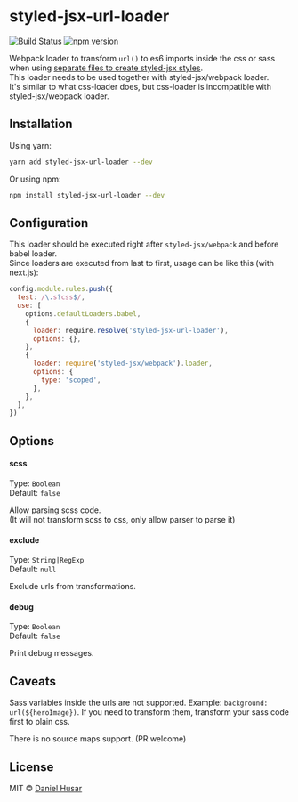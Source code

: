 # styled-jsx-url-loader

[![Build Status](https://travis-ci.org/danielhusar/styled-jsx-url-loader.svg?branch=master)](https://travis-ci.org/danielhusar/styled-jsx-url-loader) [![npm version](https://badge.fury.io/js/styled-jsx-url-loader.svg)](https://www.npmjs.com/package/styled-jsx-url-loader)

Webpack loader to transform `url()` to es6 imports inside the css or sass when using [separate files to create styled-jsx styles](https://github.com/zeit/styled-jsx#styles-in-regular-css-files).\
This loader needs to be used together with styled-jsx/webpack loader.\
It's similar to what css-loader does, but css-loader is incompatible with styled-jsx/webpack loader.

## Installation

Using yarn:

```sh
yarn add styled-jsx-url-loader --dev
```

Or using npm:

```sh
npm install styled-jsx-url-loader --dev
```

## Configuration

This loader should be executed right after `styled-jsx/webpack` and before babel loader.\
Since loaders are executed from last to first, usage can be like this (with next.js):

```js
config.module.rules.push({
  test: /\.s?css$/,
  use: [
    options.defaultLoaders.babel,
    {
      loader: require.resolve('styled-jsx-url-loader'),
      options: {},
    },
    {
      loader: require('styled-jsx/webpack').loader,
      options: {
        type: 'scoped',
      },
    },
  ],
})
```

## Options

#### scss

Type: `Boolean`\
Default: `false`

Allow parsing scss code.\
(It will not transform scss to css, only allow parser to parse it)

#### exclude

Type: `String|RegExp`\
Default: `null`

Exclude urls from transformations.

#### debug

Type: `Boolean`\
Default: `false`

Print debug messages.

## Caveats

Sass variables inside the urls are not supported. Example: `background: url(${heroImage})`. If you need to transform them, transform your sass code first to plain css.

There is no source maps support. (PR welcome)

## License

MIT © [Daniel Husar](https://github.com/danielhusar)
